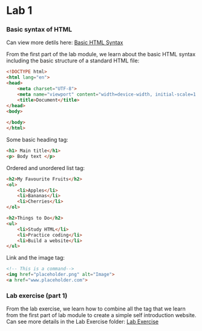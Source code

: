# Lab 1
### Basic syntax of HTML 

Can view more detils here: [Basic HTML Syntax](<Basic HTML Syntax with output>)

From the first part of the lab module, we learn about the basic HTML syntax including the basic structure of a standard HTML file:

```html
<!DOCTYPE html>
<html lang="en">
<head>
    <meta charset="UTF-8">
    <meta name="viewport" content="width=device-width, initial-scale=1.0">
    <title>Document</title>
</head>
<body>
    
</body>
</html>
```

Some basic heading tag:

```html
<h1> Main title</h1>
<p> Body text </p>
```

Ordered and unordered list tag:

```html
<h2>My Favourite Fruits</h2>
<ol>
    <li>Apples</li>
    <li>Bananas</li>
    <li>Cherries</li>
</ol>

<h2>Things to Do</h2>
<ul>
    <li>Study HTML</li>
    <li>Practice coding</li>
    <li>Build a website</li>
</ul>
```

Link and the image tag:
```html
<!-- This is a command-->
<img href="placeholder.png" alt="Image">
<a href="www.placeholder.com">
```

### Lab exercise (part 1)

From the lab exercise, we learn how to combine all the tag that we learn from the first part of lab module to create a simple self introduction website. Can see more details in the Lab Exercise folder: [Lab Exercise](<Lab Exercise>)